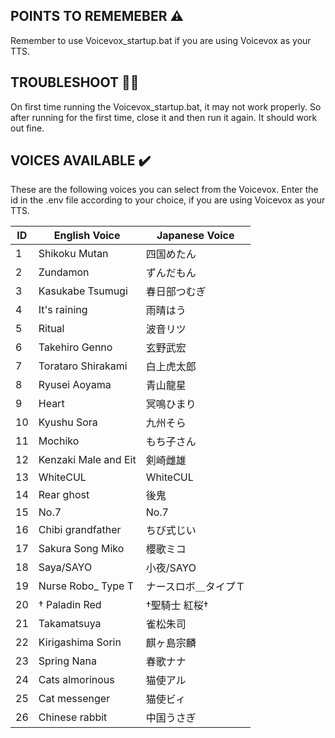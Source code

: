 ## POINTS TO REMEMEBER ⚠️
Remember to use Voicevox_startup.bat if you are using Voicevox as your TTS.

## TROUBLESHOOT 😵‍💫
On first time running the Voicevox_startup.bat, it may not work properly. So after running for the first time, close it and then run it again. It should work out fine.

## VOICES AVAILABLE ✔️ 
These are the following voices you can select from the Voicevox.
Enter the id in the .env file according to your choice, if you are using Voicevox as your TTS.

| ID | English Voice   | Japanese Voice  |
|----|-----------------|-----------------|
| 1  | Shikoku Mutan   | 四国めたん        |
| 2  | Zundamon        | ずんだもん        |
| 3  | Kasukabe Tsumugi| 春日部つむぎ      |
| 4  | It's raining    | 雨晴はう          |
| 5  | Ritual          | 波音リツ          |
| 6  | Takehiro Genno  | 玄野武宏          |
| 7  | Torataro Shirakami | 白上虎太郎      |
| 8  | Ryusei Aoyama   | 青山龍星          |
| 9  | Heart           | 冥鳴ひまり        |
| 10 | Kyushu Sora     | 九州そら          |
| 11 | Mochiko         | もち子さん        |
| 12 | Kenzaki Male and Eit | 剣崎雌雄      |
| 13 | WhiteCUL        | WhiteCUL         |
| 14 | Rear ghost      | 後鬼              |
| 15 | No.7            | No.7              |
| 16 | Chibi grandfather | ちび式じい      |
| 17 | Sakura Song Miko | 櫻歌ミコ         |
| 18 | Saya/SAYO       | 小夜/SAYO         |
| 19 | Nurse Robo_ Type T | ナースロボ＿タイプＴ |
| 20 | † Paladin Red   | †聖騎士 紅桜†     |
| 21 | Takamatsuya     | 雀松朱司          |
| 22 | Kirigashima Sorin | 麒ヶ島宗麟      |
| 23 | Spring Nana     | 春歌ナナ          |
| 24 | Cats almorinous | 猫使アル          |
| 25 | Cat messenger   | 猫使ビィ          |
| 26 | Chinese rabbit  | 中国うさぎ        |

